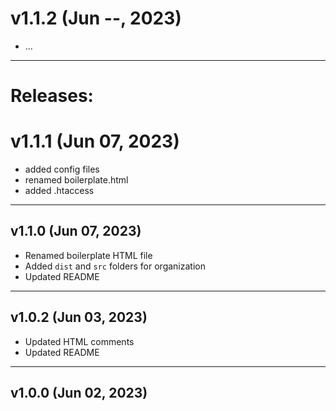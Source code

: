 # v1.1.2 (Jun --, 2023)

- ...

---

# Releases:

# v1.1.1 (Jun 07, 2023)

- added config files
- renamed boilerplate.html
- added .htaccess

---

## v1.1.0 (Jun 07, 2023)

- Renamed boilerplate HTML file
- Added `dist` and `src` folders for organization
- Updated README

---

## v1.0.2 (Jun 03, 2023)

- Updated HTML comments
- Updated README

---

## v1.0.0 (Jun 02, 2023)
